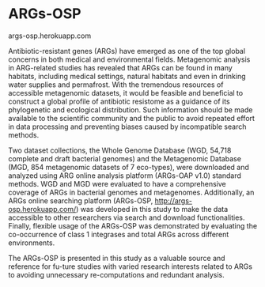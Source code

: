 # ARGs-OSP
args-osp.herokuapp.com

Antibiotic-resistant genes (ARGs) have emerged as one of the top global concerns in both medical and environmental fields. Metagenomic analysis in ARG-related studies has revealed that ARGs can be found in many habitats, including medical settings, natural habitats and even in drinking water supplies and permafrost. With the tremendous resources of accessible metagenomic datasets, it would be feasible and beneficial to construct a global profile of antibiotic resistome as a guidance of its phylogenetic and ecological distribution. Such information should be made available to the scientific community and the public to avoid repeated effort in data processing and preventing biases caused by incompatible search methods.

Two dataset collections, the Whole Genome Database (WGD, 54,718 complete and draft bacterial genomes) and the Metagenomic Database (MGD, 854 metagenomic datasets of 7 eco-types), were downloaded and analyzed using ARG online analysis platform (ARGs-OAP v1.0) standard methods. WGD and MGD were evaluated to have a comprehensive coverage of ARGs in bacterial genomes and metagenomes. Additionally, an ARGs online searching platform (ARGs-OSP, http://args-osp.herokuapp.com/) was developed in this study to make the data accessible to other researchers via search and download functionalities. Finally, flexible usage of the ARGs-OSP was demonstrated by evaluating the co-occurrence of class 1 integrases and total ARGs across different environments.

The ARGs-OSP is presented in this study as a valuable source and reference for fu-ture studies with varied research interests related to ARGs to avoiding unnecessary re-computations and redundant analysis.

